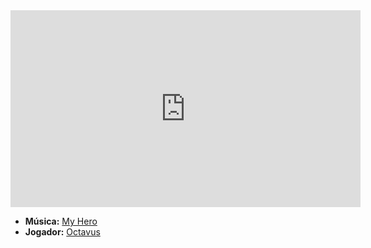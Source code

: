 <iframe width="560" height="315" src="https://www.youtube.com/embed/EqWRaAF6_WY?si=SvFHg3Ni_jdPMA0d" title="YouTube video player" frameborder="0" allow="accelerometer; autoplay; clipboard-write; encrypted-media; gyroscope; picture-in-picture; web-share" referrerpolicy="strict-origin-when-cross-origin" allowfullscreen></iframe>

- **Música:** [My Hero](content/Músicas/My%20Hero.md)
- **Jogador:** [Octavus](content/Jogadores/Octavus.md)